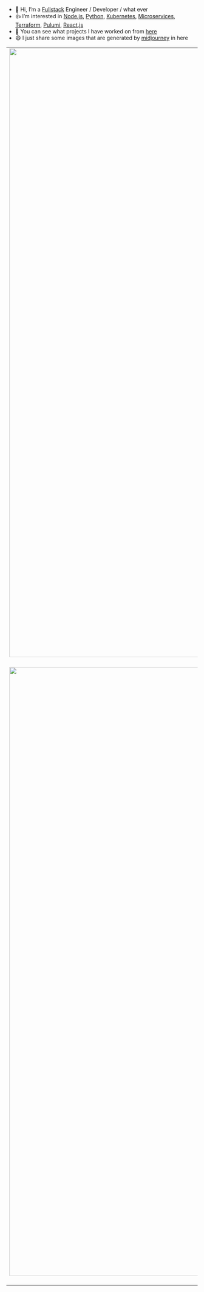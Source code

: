 - 👋 Hi, I’m a [Fullstack](https://roadmap.sh/) Engineer / Developer / what ever
- 👍 I’m interested in [Node.js](https://nodejs.org/), [Python](https://www.python.org/), [Kubernetes](https://kubernetes.io/), [Microservices](https://aws.amazon.com/microservices/?nc1=h_ls), [Terraform](https://www.terraform.io/), [Pulumi](https://www.pulumi.com/), [React.js](https://reactjs.org/)
- 👀 You can see what projects I have worked on from [here](https://personal.isaacdev.net)
- 😄 I just share some images that are generated by [midjourney](https://www.midjourney.com) in here

|                                                                                                               |                                                                                                                        |                                                                                                                                  |
| :-----------------------------------------------------------------------------------------------------------: | :--------------------------------------------------------------------------------------------------------------------: | :------------------------------------------------------------------------------------------------------------------------------: |
| <img width="1604" alt="aws" src="https://personalimages-c6fa636.s3.amazonaws.com/home/aws_thumbnail.png"> AWS | <img width="1604" alt="python" src="https://personalimages-c6fa636.s3.amazonaws.com/home/python_thumbnail.png"> Python |       <img width="1604" alt="k8s" src="https://personalimages-c6fa636.s3.amazonaws.com/home/k8s_thumbnail.png"> Kubernetes       |
| <img width="1604" alt="git" src="https://personalimages-c6fa636.s3.amazonaws.com/home/git_thumbnail.png"> Git | <img width="1604" alt="docker" src="https://personalimages-c6fa636.s3.amazonaws.com/home/docker_thumbnail.png"> Docker | <img width="1604" alt="terraform" src="https://personalimages-c6fa636.s3.amazonaws.com/home/terraform2_thumbnail.png"> Terraform |
